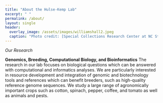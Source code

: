```yaml
---
title: "About the Hulse-Kemp Lab"
excerpt: " "
permalink: /about/
layout: single
header:
  overlay_image: /assets/images/williamshall2.jpeg
  caption: "Photo credit: [Special Collections Research Center at NC State University Libraries](https://d.lib.ncsu.edu/collections/catalog/mc00336_Williams-Hall-July-2009#?c=&m=&s=&cv=&xywh=-801%2C-213%2C5179%2C2546)"
---
```



_Our Research_

**Genomics, Breeding, Computational Biology, and Bioinformatics** 
The research in our lab focuses on biological questions which can be answered with computational and informatics analyses. We are particularly interested in resource development and integration of genomic and biotechnology tools and references which can benefit breeders, such as high-quality reference genome sequences. We study a large range of agronomically important crops such as cotton, spinach, pepper, coffee, and tomato as well as animals and pests.
